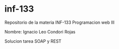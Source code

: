 # inf-133
Repositorio de la materia INF-133 Programacion web III


Nombre: Ignacio Leo Condori Rojas

Solucion tarea SOAP y REST

